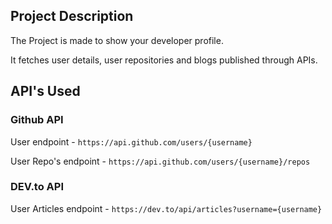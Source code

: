 ## Project Description

The Project is made to show your developer profile.

It fetches user details, user repositories and blogs published through APIs.

## API's Used

### Github API

User endpoint - `https://api.github.com/users/{username}`

User Repo's endpoint - `https://api.github.com/users/{username}/repos`

### DEV.to API

User Articles endpoint - `https://dev.to/api/articles?username={username}`
